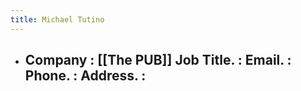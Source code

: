 ```yaml
---
title: Michael Tutino 
---
```


- **Company**  : [[The PUB]]
**Job Title.**   :
**Email**.        :
**Phone**.       :
**Address**.    :
	 - 
